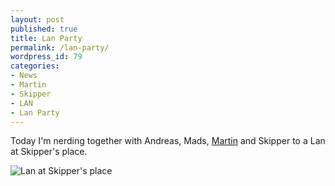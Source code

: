 ```yaml
---
layout: post
published: true
title: Lan Party
permalink: /lan-party/
wordpress_id: 79
categories:
- News
- Martin
- Skipper
- LAN
- Lan Party
---
```



Today I'm nerding together with Andreas, Mads, <a href="http://www.toyota.dk">Martin</a> and Skipper to a Lan at Skipper's place.

<img src="http://lh4.ggpht.com/-Sw-y4Kl0hOU/UVl8Tmfwm4I/AAAAAAAAFc4/ITzO3AUtBPM/lan-ved-skipper.jpg" border="0" alt="Lan at Skipper's place" />
